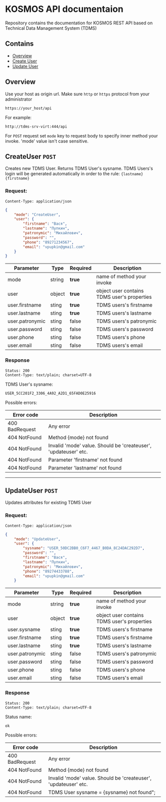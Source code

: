 ﻿# KOSMOS API documentaion

Repository contains the documentation for KOSMOS REST API based on Technical Data Management System (TDMS)

## Contains
- [Overview](#overview)
- [Create User](#CreateUser-post)
- [Update User](#UpdateUser-post)

## Overview

Use your host as origin url. Make sure `http` or `https` protocol  from your administrator

```
https://your_host/api
```

For example:

```
http://tdms-srv-virt:444/api
```

For `POST` request set `mode` key to request body to specify inner method your invoke. 'mode' value isn't case sensitive.

## CreateUser `POST`

Creates new TDMS User. Returns TDMS User's sysname. TDMS Users's login will be generated automatically in order to the rule:
`{lastname}{firstname}`

### Request:
```
Content-Type: application/json
```
```json
{
    "mode": "CreateUser",
    "user": {
        "firstname": "Вася",
        "lastname": "Пупкин",
        "patronymic": "Михайлович",
        "password": "",
        "phone": "89271234567",
        "email": "vpupkin@gmail.com"
    }
}
```

|Parameter          |Type  |Required|Description
|-                  |-     |-       |-               
|mode               |string|**true**|name of method your invoke
|user               |object|**true**|object user contains TDMS user's properties
|user.firstname     |sting |**true**|TDMS users's firstname
|user.lastname      |sting |**true**|TDMS users's lastname
|user.patronymic    |sting |false   |TDMS users's patronymic
|user.password      |sting |false   |TDMS users's password
|user.phone         |sting |false   |TDMS users's phone
|user.email         |sting |false   |TDMS users's email

### Response
```
Status: 200
Content-Type: text/plain; charset=UTF-8
```
TDMS User's sysname:
```
USER_5CC201F2_3306_4A92_A2D1_65FAD0E25916
```
Possible errors:

|Error code    |Description
|-             |-
|400 BadRequest|Any error
|404 NotFound  |Method {mode} not found
|404 NotFound  |Invalid 'mode' value. Should be 'createuser', 'updateuser' etc.
|404 NotFound  |Parameter 'firstname' not found
|404 NotFound  |Parameter 'lastname' not found

---
## UpdateUser `POST`

Updates attributes for existing TDMS User

### Request:
```
Content-Type: application/json
```
```json
{
    "mode": "UpdateUser",
    "user": {
        "sysname": "USER_50DC2BB0_C6F7_4467_B0DA_8C24DAC292D7",
        "password": "",
        "firstname": "Вася",
        "lastname": "Пупкин",
        "patronymic": "Михайлович",
        "phone": "89274433788",
        "email": "vpupkin@gmail.com"
    }
```

|Parameter          |Type  |Required|Description
|-                  |-     |-       |-               
|mode               |string|**true**|name of method your invoke
|user               |object|**true**|object user contains TDMS user's properties
|user.sysname       |sting |**true**|TDMS users's firstname
|user.firstname     |sting |**true**|TDMS users's firstname
|user.lastname      |sting |**true**|TDMS users's lastname
|user.patronymic    |sting |false   |TDMS users's patronymic
|user.password      |sting |false   |TDMS users's password
|user.phone         |sting |false   |TDMS users's phone
|user.email         |sting |false   |TDMS users's email

### Response
```
Status: 200
Content-Type: text/plain; charset=UTF-8
```
Status name:
```
ok
```
Possible errors:

|Error code    |Description
|-             |-
|400 BadRequest|Any error
|404 NotFound  |Method {mode} not found
|404 NotFound  |Invalid 'mode' value. Should be 'createuser', 'updateuser' etc.
|404 NotFound  |TDMS User sysname = {sysname} not found";
